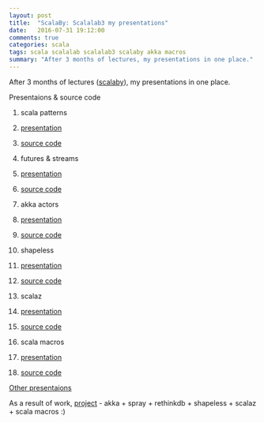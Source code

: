 ```yaml
---
layout: post
title:  "ScalaBy: Scalalab3 my presentations"
date:   2016-07-31 19:12:00
comments: true
categories: scala
tags: scala scalalab scalalab3 scalaby akka macros 
summary: "After 3 months of lectures, my presentations in one place." 
---
```


After 3 months of lectures ([scalaby](http://scala.by/)), my presentations in one place. 

Presentaions & source code

1. scala patterns

  1. [presentation](https://github.com/fntz/scalalab3-lectures/blob/master/presentations/patterns.html)
  
  2. [source code](https://github.com/fntz/scalalab3-lectures/tree/master/lectures/patterns)

2. futures & streams

  1. [presentation](https://github.com/fntz/scalalab3-lectures/blob/master/presentations/futures-and-streams.html)
  
  2. [source code](https://github.com/fntz/scalalab3-lectures/blob/master/lectures/futures-and-streams/)

3. akka actors 
  
  1. [presentation](https://github.com/fntz/scalalab3-lectures/blob/master/presentations/actors.html)

  2. [source code](https://github.com/fntz/scalalab3-lectures/blob/master/lectures/actors/)

4. shapeless
   
  1. [presentation](https://github.com/fntz/scalalab3-lectures/blob/master/presentations/shapeless.html) 

  2. [source code](https://github.com/fntz/scalalab3-lectures/blob/master/lectures/shapeless/)

5. scalaz
  
  1. [presentation](https://github.com/fntz/scalalab3-lectures/blob/master/presentations/scalaz.html) 

  2. [source code](https://github.com/fntz/scalalab3-lectures/blob/master/lectures/scalaz/)

6. scala macros
  
  1. [presentation](https://github.com/fntz/scalalab3-lectures/blob/master/presentations/macro.html) 

  2. [source code](https://github.com/fntz/scalalab3-lectures/blob/master/lectures/macroworld/)
   

[Other presentaions](https://github.com/scalalab3/scalalab3-lectures)

As a result of work, [project](https://github.com/scalalab3/logs-service) - akka + spray + rethinkdb + shapeless + scalaz + scala macros :) 


